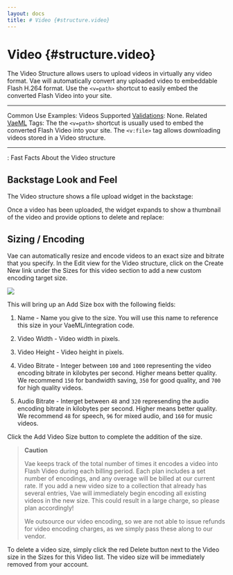 ```yaml
---
layout: docs
title: # Video {#structure.video}
---
```


# Video {#structure.video}

The Video Structure allows users to upload videos in virtually any video
format. Vae will automatically convert any uploaded video to embeddable
Flash H.264 format. Use the `<v=path>` shortcut to easily embed the
converted Flash Video into your site.

  ---------------------------------------- --------------------------------------------------------------------------------------------------------------------------------------------------------------------------
  Common Use Examples:                     Videos
  Supported [Validations](#validations):   None.
  Related [VaeML](#vaeml) Tags:            The the `<v=path>` shortcut is usually used to embed the converted Flash Video into your site. The `<v:file>` tag allows downloading videos stored in a Video structure.
  ---------------------------------------- --------------------------------------------------------------------------------------------------------------------------------------------------------------------------

  : Fast Facts About the Video structure

## Backstage Look and Feel

The Video structure shows a file upload widget in the backstage:

Once a video has been uploaded, the widget expands to show a thumbnail
of the video and provide options to delete and replace:

## Sizing / Encoding

Vae can automatically resize and encode videos to an exact size and
bitrate that you specify. In the Edit view for the Video structure,
click on the Create New link under the Sizes for this video section to
add a new custom encoding target size.

![](assets/images/screenshots/content_management/video_structure_size_spec.png)

This will bring up an Add Size box with the following fields:

1.  Name - Name you give to the size. You will use this name to
    reference this size in your VaeML/integration code.

2.  Video Width - Video width in pixels.

3.  Video Height - Video height in pixels.

4.  Video Bitrate - Integer between `100` and `1000` representing the
    video encoding bitrate in kilobytes per second. Higher means
    better quality. We recommend `150` for bandwidth saving, `350` for
    good quality, and `700` for high quality videos.

5.  Audio Bitrate - Interget between `48` and `320` represending the
    audio encoding bitrate in kilobytes per second. Higher means
    better quality. We recommend `48` for speech, `96` for mixed audio,
    and `160` for music videos.

Click the Add Video Size button to complete the addition of the size.

> **Caution**
>
> Vae keeps track of the total number of times it encodes a video into
> Flash Video during each billing period. Each plan includes a set
> number of encodings, and any overage will be billed at our current
> rate. If you add a new video size to a collection that already has
> several entries, Vae will immediately begin encoding all existing
> videos in the new size. This could result in a large charge, so please
> plan accordingly!
>
> We outsource our video encoding, so we are not able to issue refunds
> for video encoding charges, as we simply pass these along to our
> vendor.

To delete a video size, simply click the red Delete button next to the
Video size in the Sizes for this Video list. The video size will be
immediately removed from your account.
